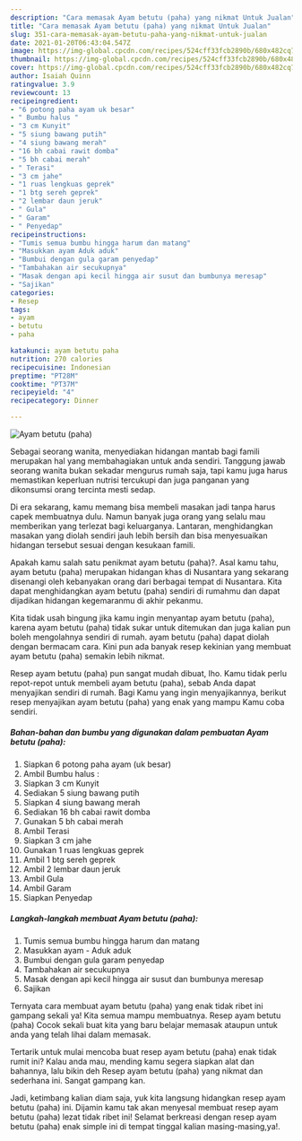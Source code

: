 ```yaml
---
description: "Cara memasak Ayam betutu (paha) yang nikmat Untuk Jualan"
title: "Cara memasak Ayam betutu (paha) yang nikmat Untuk Jualan"
slug: 351-cara-memasak-ayam-betutu-paha-yang-nikmat-untuk-jualan
date: 2021-01-20T06:43:04.547Z
image: https://img-global.cpcdn.com/recipes/524cff33fcb2890b/680x482cq70/ayam-betutu-paha-foto-resep-utama.jpg
thumbnail: https://img-global.cpcdn.com/recipes/524cff33fcb2890b/680x482cq70/ayam-betutu-paha-foto-resep-utama.jpg
cover: https://img-global.cpcdn.com/recipes/524cff33fcb2890b/680x482cq70/ayam-betutu-paha-foto-resep-utama.jpg
author: Isaiah Quinn
ratingvalue: 3.9
reviewcount: 13
recipeingredient:
- "6 potong paha ayam uk besar"
- " Bumbu halus "
- "3 cm Kunyit"
- "5 siung bawang putih"
- "4 siung bawang merah"
- "16 bh cabai rawit domba"
- "5 bh cabai merah"
- " Terasi"
- "3 cm jahe"
- "1 ruas lengkuas geprek"
- "1 btg sereh geprek"
- "2 lembar daun jeruk"
- " Gula"
- " Garam"
- " Penyedap"
recipeinstructions:
- "Tumis semua bumbu hingga harum dan matang"
- "Masukkan ayam Aduk aduk"
- "Bumbui dengan gula garam penyedap"
- "Tambahakan air secukupnya"
- "Masak dengan api kecil hingga air susut dan bumbunya meresap"
- "Sajikan"
categories:
- Resep
tags:
- ayam
- betutu
- paha

katakunci: ayam betutu paha 
nutrition: 270 calories
recipecuisine: Indonesian
preptime: "PT28M"
cooktime: "PT37M"
recipeyield: "4"
recipecategory: Dinner

---
```



![Ayam betutu (paha)](https://img-global.cpcdn.com/recipes/524cff33fcb2890b/680x482cq70/ayam-betutu-paha-foto-resep-utama.jpg)

Sebagai seorang wanita, menyediakan hidangan mantab bagi famili merupakan hal yang membahagiakan untuk anda sendiri. Tanggung jawab seorang  wanita bukan sekadar mengurus rumah saja, tapi kamu juga harus memastikan keperluan nutrisi tercukupi dan juga panganan yang dikonsumsi orang tercinta mesti sedap.

Di era  sekarang, kamu memang bisa membeli masakan jadi tanpa harus capek membuatnya dulu. Namun banyak juga orang yang selalu mau memberikan yang terlezat bagi keluarganya. Lantaran, menghidangkan masakan yang diolah sendiri jauh lebih bersih dan bisa menyesuaikan hidangan tersebut sesuai dengan kesukaan famili. 



Apakah kamu salah satu penikmat ayam betutu (paha)?. Asal kamu tahu, ayam betutu (paha) merupakan hidangan khas di Nusantara yang sekarang disenangi oleh kebanyakan orang dari berbagai tempat di Nusantara. Kita dapat menghidangkan ayam betutu (paha) sendiri di rumahmu dan dapat dijadikan hidangan kegemaranmu di akhir pekanmu.

Kita tidak usah bingung jika kamu ingin menyantap ayam betutu (paha), karena ayam betutu (paha) tidak sukar untuk ditemukan dan juga kalian pun boleh mengolahnya sendiri di rumah. ayam betutu (paha) dapat diolah dengan bermacam cara. Kini pun ada banyak resep kekinian yang membuat ayam betutu (paha) semakin lebih nikmat.

Resep ayam betutu (paha) pun sangat mudah dibuat, lho. Kamu tidak perlu repot-repot untuk membeli ayam betutu (paha), sebab Anda dapat menyajikan sendiri di rumah. Bagi Kamu yang ingin menyajikannya, berikut resep menyajikan ayam betutu (paha) yang enak yang mampu Kamu coba sendiri.

<!--inarticleads1-->

##### Bahan-bahan dan bumbu yang digunakan dalam pembuatan Ayam betutu (paha):

1. Siapkan 6 potong paha ayam (uk besar)
1. Ambil  Bumbu halus :
1. Siapkan 3 cm Kunyit
1. Sediakan 5 siung bawang putih
1. Siapkan 4 siung bawang merah
1. Sediakan 16 bh cabai rawit domba
1. Gunakan 5 bh cabai merah
1. Ambil  Terasi
1. Siapkan 3 cm jahe
1. Gunakan 1 ruas lengkuas geprek
1. Ambil 1 btg sereh geprek
1. Ambil 2 lembar daun jeruk
1. Ambil  Gula
1. Ambil  Garam
1. Siapkan  Penyedap




<!--inarticleads2-->

##### Langkah-langkah membuat Ayam betutu (paha):

1. Tumis semua bumbu hingga harum dan matang
1. Masukkan ayam - Aduk aduk
1. Bumbui dengan gula garam penyedap
1. Tambahakan air secukupnya
1. Masak dengan api kecil hingga air susut dan bumbunya meresap
1. Sajikan




Ternyata cara membuat ayam betutu (paha) yang enak tidak ribet ini gampang sekali ya! Kita semua mampu membuatnya. Resep ayam betutu (paha) Cocok sekali buat kita yang baru belajar memasak ataupun untuk anda yang telah lihai dalam memasak.

Tertarik untuk mulai mencoba buat resep ayam betutu (paha) enak tidak rumit ini? Kalau anda mau, mending kamu segera siapkan alat dan bahannya, lalu bikin deh Resep ayam betutu (paha) yang nikmat dan sederhana ini. Sangat gampang kan. 

Jadi, ketimbang kalian diam saja, yuk kita langsung hidangkan resep ayam betutu (paha) ini. Dijamin kamu tak akan menyesal membuat resep ayam betutu (paha) lezat tidak ribet ini! Selamat berkreasi dengan resep ayam betutu (paha) enak simple ini di tempat tinggal kalian masing-masing,ya!.

